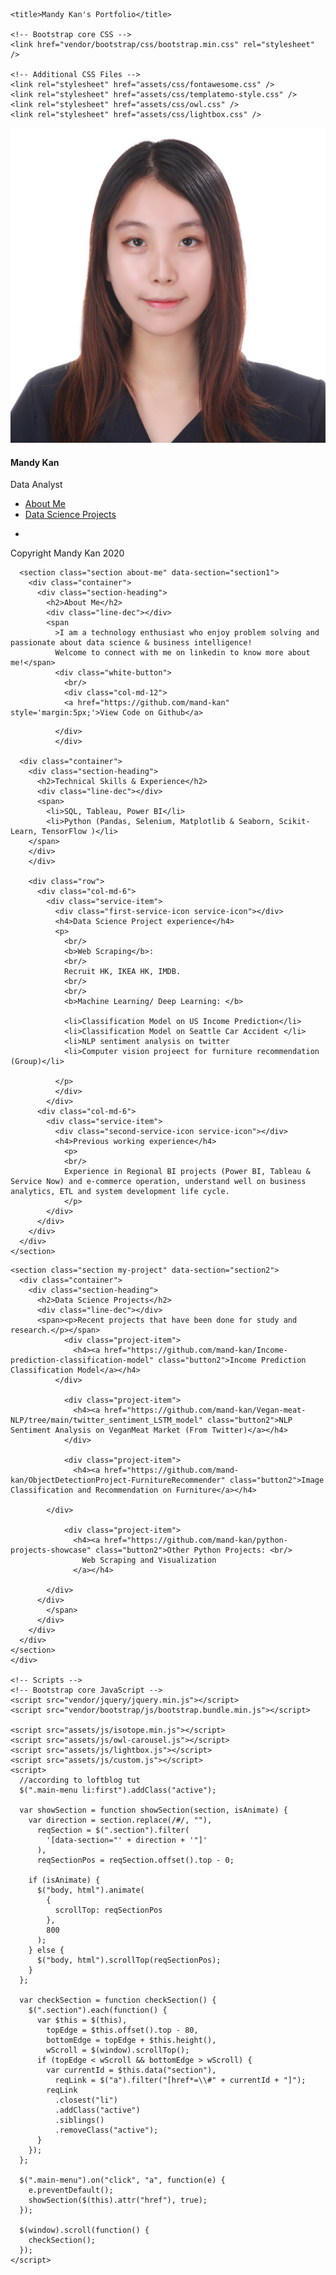 <!DOCTYPE html>
<html lang="en">
  <head>
    <meta charset="utf-8" />
    <meta
      name="viewport"
      content="width=device-width, initial-scale=1, shrink-to-fit=no"
    />
    <meta name="description" content="" />
    <meta name="author" content="" />
    <link
      href="https://fonts.googleapis.com/css?family=Lato:100,300,400,700,900"
      rel="stylesheet"
    />

    <title>Mandy Kan's Portfolio</title>

    <!-- Bootstrap core CSS -->
    <link href="vendor/bootstrap/css/bootstrap.min.css" rel="stylesheet" />

    <!-- Additional CSS Files -->
    <link rel="stylesheet" href="assets/css/fontawesome.css" />
    <link rel="stylesheet" href="assets/css/templatemo-style.css" />
    <link rel="stylesheet" href="assets/css/owl.css" />
    <link rel="stylesheet" href="assets/css/lightbox.css" />
  </head>

  <body>
    <div id="page-wraper">
      <!-- Sidebar Menu -->
      <div class="responsive-nav">
        <i class="fa fa-bars" id="menu-toggle"></i>
        <div id="menu" class="menu">
          <i class="fa fa-times" id="menu-close"></i>
          <div class="container">
            <div class="image">
              <a href="#"><img src="assets/images/author-image.png" alt="" /></a>
            </div>
            <div class="author-content">
              <h4>Mandy Kan</h4>
              <span>Data Analyst</span>
            </div>
            <nav class="main-nav" role="navigation">
              <ul class="main-menu">
                <li><a href="#section1">About Me</a></li>
                <!-- <li><a href="#section2">What I’m good at</a></li> -->
                <li><a href="#section3">Data Science Projects</a></li>
              </ul>
            </nav>
            <div class="social-network">
              <ul class="soial-icons">
                <li>
                  <a href="https://linkedin.com/in/mandkan"><i class="fa fa-linkedin"></i></a>
                </li>
              </ul>
            </div>
            <div class="copyright-text">
              <p>Copyright Mandy Kan 2020</p>
            </div>
          </div>
        </div>
      </div>

      <section class="section about-me" data-section="section1">
        <div class="container">
          <div class="section-heading">
            <h2>About Me</h2>
            <div class="line-dec"></div>
            <span
              >I am a technology enthusiast who enjoy problem solving and passionate about data science & business intelligence!
              Welcome to connect with me on linkedin to know more about me!</span>
              <div class="white-button">
                <br/>
                <div class="col-md-12">
                <a href="https://github.com/mand-kan" style='margin:5px;'>View Code on Github</a>
<!--                 <a href="/assets/KanKaManMandyCV2021.pdf" style='margin:5px;' download>Download My CV</a> -->
              </div>
              </div>
            
      <div class="container">
        <div class="section-heading">
          <h2>Technical Skills & Experience</h2>
          <div class="line-dec"></div>
          <span>
            <li>SQL, Tableau, Power BI</li>
            <li>Python (Pandas, Selenium, Matplotlib & Seaborn, Scikit-Learn, TensorFlow )</li>
        </span>
        </div>
        </div>

        <div class="row">
          <div class="col-md-6">
            <div class="service-item">
              <div class="first-service-icon service-icon"></div>
              <h4>Data Science Project experience</h4>
              <p>
                <br/>
                <b>Web Scraping</b>:
                <br/>
                Recruit HK, IKEA HK, IMDB.
                <br/>
                <br/>
                <b>Machine Learning/ Deep Learning: </b>

                <li>Classification Model on US Income Prediction</li>
                <li>Classification Model on Seattle Car Accident </li>
                <li>NLP sentiment analysis on twitter
                <li>Computer vision projeect for furniture recommendation (Group)</li>

              </p>
              </div>
            </div>
          <div class="col-md-6">
            <div class="service-item">
              <div class="second-service-icon service-icon"></div>
              <h4>Previous working experience</h4>
                <p>
                <br/>
                Experience in Regional BI projects (Power BI, Tableau & Service Now) and e-commerce operation, understand well on business analytics, ETL and system development life cycle.
                </p>
            </div>
          </div>
        </div>
      </div>
    </section>
<!--  

      <section class="section my-services" data-section="section2">
        
      </section> -->

    <section class="section my-project" data-section="section2">
      <div class="container">
        <div class="section-heading">
          <h2>Data Science Projects</h2>
          <div class="line-dec"></div>
          <span><p>Recent projects that have been done for study and research.</p></span>
                <div class="project-item">
                  <h4><a href="https://github.com/mand-kan/Income-prediction-classification-model" class="button2">Income Prediction Classification Model</a></h4>
              </div>

                <div class="project-item">
                  <h4><a href="https://github.com/mand-kan/Vegan-meat-NLP/tree/main/twitter_sentiment_LSTM_model" class="button2">NLP Sentiment Analysis on VeganMeat Market (From Twitter)</a></h4>
                </div>

                <div class="project-item">
                  <h4><a href="https://github.com/mand-kan/ObjectDetectionProject-FurnitureRecommender" class="button2">Image Classification and Recommendation on Furniture</a></h4>

            </div>

                <div class="project-item">
                  <h4><a href="https://github.com/mand-kan/python-projects-showcase" class="button2">Other Python Projects: <br/>
                    Web Scraping and Visualization
                  </a></h4>

            </div>
          </div>
            </span>
          </div>
        </div>
      </div>
    </section>
    </div>

    <!-- Scripts -->
    <!-- Bootstrap core JavaScript -->
    <script src="vendor/jquery/jquery.min.js"></script>
    <script src="vendor/bootstrap/js/bootstrap.bundle.min.js"></script>

    <script src="assets/js/isotope.min.js"></script>
    <script src="assets/js/owl-carousel.js"></script>
    <script src="assets/js/lightbox.js"></script>
    <script src="assets/js/custom.js"></script>
    <script>
      //according to loftblog tut
      $(".main-menu li:first").addClass("active");

      var showSection = function showSection(section, isAnimate) {
        var direction = section.replace(/#/, ""),
          reqSection = $(".section").filter(
            '[data-section="' + direction + '"]'
          ),
          reqSectionPos = reqSection.offset().top - 0;

        if (isAnimate) {
          $("body, html").animate(
            {
              scrollTop: reqSectionPos
            },
            800
          );
        } else {
          $("body, html").scrollTop(reqSectionPos);
        }
      };

      var checkSection = function checkSection() {
        $(".section").each(function() {
          var $this = $(this),
            topEdge = $this.offset().top - 80,
            bottomEdge = topEdge + $this.height(),
            wScroll = $(window).scrollTop();
          if (topEdge < wScroll && bottomEdge > wScroll) {
            var currentId = $this.data("section"),
              reqLink = $("a").filter("[href*=\\#" + currentId + "]");
            reqLink
              .closest("li")
              .addClass("active")
              .siblings()
              .removeClass("active");
          }
        });
      };

      $(".main-menu").on("click", "a", function(e) {
        e.preventDefault();
        showSection($(this).attr("href"), true);
      });

      $(window).scroll(function() {
        checkSection();
      });
    </script>
  </body>
</html>
